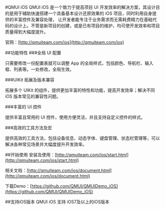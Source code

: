 #QMUI iOS
QMUI iOS 是一个致力于提高项目 UI 开发效率的解决方案，其设计目的是用于辅助快速搭建一个具备基本设计还原效果的 iOS 项目，同时利用自身提供的丰富控件及兼容处理，
让开发者能专注于业务需求而无需耗费精力在基础代码的设计上。不管是新项目的创建，或是已有项目的维护，均可使开发效率和项目质量得到大幅度提升。

官网：[http://qmuiteam.com/ios](http://qmuiteam.com/ios)

##功能特性
###全局 UI 配置

只需要修改一份配置表就可以调整 App 的全局样式，包括颜色、导航栏、输入框、列表等。一处修改，全局生效。

###UIKit 拓展及版本兼容

拓展多个 UIKit 的组件，提供更加丰富的特性和功能，提高开发效率；解决不同 iOS 版本常见的兼容性问题。

###丰富的 UI 控件

提供丰富且常用的 UI 控件，使用方便灵活，并且支持自定义控件的样式。

###高效的工具方法及宏

提供高效的工具方法，包括设备信息、动态字体、键盘管理、状态栏管理等，可以解决各种常见场景并大幅度提升开发效率。

##开始使用
安装及使用：[http://qmuiteam.com/ios/start.html](http://qmuiteam.com/ios/start.html)

相关文档：[http://qmuiteam.com/ios/document.html](http://qmuiteam.com/ios/document.html)

下载Demo：[https://github.com/QMUI/QMUIDemo_iOS](https://github.com/QMUI/QMUIDemo_iOS)

##支持iOS版本
QMUI iOS 支持 iOS7及以上的iOS版本
